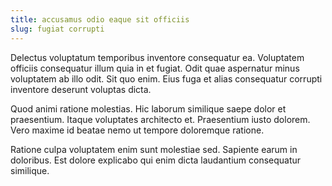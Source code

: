 ```yaml
---
title: accusamus odio eaque sit officiis
slug: fugiat corrupti
---
```


Delectus voluptatum temporibus inventore consequatur ea. Voluptatem officiis consequatur illum quia in et fugiat. Odit quae aspernatur minus voluptatem ab illo odit. Sit quo enim. Eius fuga et alias consequatur corrupti inventore deserunt voluptas dicta.

Quod animi ratione molestias. Hic laborum similique saepe dolor et praesentium. Itaque voluptates architecto et. Praesentium iusto dolorem. Vero maxime id beatae nemo ut tempore doloremque ratione.

Ratione culpa voluptatem enim sunt molestiae sed. Sapiente earum in doloribus. Est dolore explicabo qui enim dicta laudantium consequatur similique.
